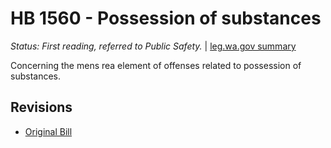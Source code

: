 # HB 1560 - Possession of substances
*Status: First reading, referred to Public Safety.* | [leg.wa.gov summary](https://app.leg.wa.gov/billsummary?BillNumber=1560&Year=2021)

Concerning the mens rea element of offenses related to possession of substances.

## Revisions
* [Original Bill](1/)